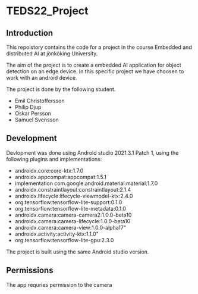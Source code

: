 # TEDS22_Project
## Introduction

This repoistory contains the code for a project in the course Embedded and distributed AI at jönköking University.

The aim of the project is to create a embedded AI application for object detection on an edge device. In this specific project we have choosen to work with an android device.

The project is done by the following student.
* Emil Christoffersson
* Philip Djup
* Oskar Persson
* Samuel Svensson

## Development
Devlopment was done using Android studio 2021.3.1 Patch 1, using the following plugins and implementations:

* androidx.core:core-ktx:1.7.0 
* androidx.appcompat:appcompat:1.5.1
* implementation  com.google.android.material:material:1.7.0 
* androidx.constraintlayout:constraintlayout:2.1.4 
* androidx.lifecycle:lifecycle-viewmodel-ktx:2.4.0 
* org.tensorflow:tensorflow-lite-support:0.1.0 
* org.tensorflow:tensorflow-lite-metadata:0.1.0 
* androidx.camera:camera-camera2:1.0.0-beta10
* androidx.camera:camera-lifecycle:1.0.0-beta10
* androidx.camera:camera-view:1.0.0-alpha17"
* androidx.activity:activity-ktx:1.1.0"
* org.tensorflow:tensorflow-lite-gpu:2.3.0 

The project is built using the same Android studio version.

## Permissions

The app requries permission to the camera

